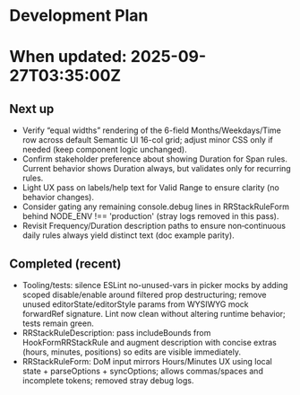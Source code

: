 # Development Plan

#

# When updated: 2025-09-27T03:35:00Z

## Next up

- Verify “equal widths” rendering of the 6-field Months/Weekdays/Time row across default Semantic UI 16-col grid; adjust minor CSS only if needed (keep component logic unchanged).
- Confirm stakeholder preference about showing Duration for Span rules. Current behavior shows Duration always, but validates only for recurring rules.
- Light UX pass on labels/help text for Valid Range to ensure clarity (no behavior changes).
- Consider gating any remaining console.debug lines in RRStackRuleForm behind NODE_ENV !== 'production' (stray logs removed in this pass).
- Revisit Frequency/Duration description paths to ensure non‑continuous daily rules always yield distinct text (doc example parity).

## Completed (recent)

- Tooling/tests: silence ESLint no-unused-vars in picker mocks by adding scoped disable/enable around filtered prop destructuring; remove unused editorState/editorStyle params from WYSIWYG mock forwardRef signature. Lint now clean without altering runtime behavior; tests remain green.
- RRStackRuleDescription: pass includeBounds from HookFormRRStackRule and augment description with concise extras (hours, minutes, positions) so edits are visible immediately.
- RRStackRuleForm: DoM input mirrors Hours/Minutes UX using local state + parseOptions + syncOptions; allows commas/spaces and incomplete tokens; removed stray debug logs.
